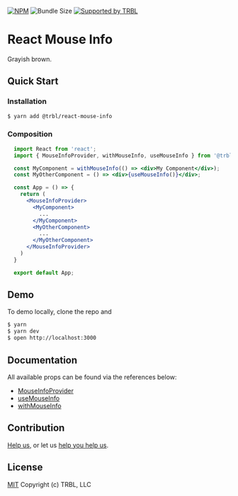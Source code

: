 [![NPM](https://img.shields.io/npm/v/@trbl/react-mouse-info)](https://www.npmjs.com/@trbl/react-mouse-info)
![Bundle Size](https://img.shields.io/bundlephobia/minzip/@trbl/react-mouse-info?label=zipped)
[![Supported by TRBL](https://img.shields.io/badge/supported_by-TRBL-black)](https://github.com/trouble)

# React Mouse Info

Grayish brown.

## Quick Start

### Installation

```bash
$ yarn add @trbl/react-mouse-info
```

### Composition

```jsx
  import React from 'react';
  import { MouseInfoProvider, withMouseInfo, useMouseInfo } from '@trbl/react-mouse-info';

  const MyComponent = withMouseInfo(() => <div>My Component</div>);
  const MyOtherComponent = () => <div>{useMouseInfo()}</div>;

  const App = () => {
    return (
      <MouseInfoProvider>
        <MyComponent>
          ...
        </MyComponent>
        <MyOtherComponent>
          ...
        </MyOtherComponent>
      </MouseInfoProvider>
    )
  }

  export default App;
```

## Demo

To demo locally, clone the repo and

```bash
$ yarn
$ yarn dev
$ open http://localhost:3000
```

## Documentation

All available props can be found via the references below:

  - [MouseInfoProvider](./src/MouseInfoProvider/README.md)
  - [useMouseInfo](./src/useMouseInfo/README.md)
  - [withMouseInfo](./src/withMouseInfo/README.md)

## Contribution

[Help us,](https://github.com/trouble/.github/blob/master/CONTRIBUTING.md) or let us [help you help us](https://github.com/trouble/.github/blob/master/SUPPORT.md).

## License

[MIT](https://github.com/trouble/react-mouse-info/blob/master/LICENSE) Copyright (c) TRBL, LLC
